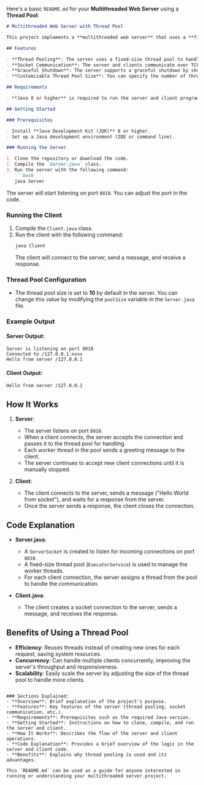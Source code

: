 Here's a basic `README.md` for your **Multithreaded Web Server** using a **Thread Pool**:

```markdown
# Multithreaded Web Server with Thread Pool

This project implements a **multithreaded web server** that uses a **fixed-size thread pool** to handle multiple client connections concurrently. The server listens on a specified port and handles client requests using threads from the thread pool to improve efficiency and scalability.

## Features

- **Thread Pooling**: The server uses a fixed-size thread pool to handle incoming client requests, allowing multiple clients to be served concurrently without creating a new thread for each connection.
- **Socket Communication**: The server and clients communicate over TCP sockets.
- **Graceful Shutdown**: The server supports a graceful shutdown by shutting down the thread pool once the server stops accepting new connections.
- **Customizable Thread Pool Size**: You can specify the number of threads in the pool to control concurrency based on the expected traffic.

## Requirements

- **Java 8 or higher** is required to run the server and client programs.

## Getting Started

### Prerequisites

- Install **Java Development Kit (JDK)** 8 or higher.
- Set up a Java development environment (IDE or command line).

### Running the Server

1. Clone the repository or download the code.
2. Compile the `Server.java` class.
3. Run the server with the following command:
   ```bash
   java Server
   ```
   The server will start listening on port `8010`. You can adjust the port in the code.

### Running the Client

1. Compile the `Client.java` class.
2. Run the client with the following command:
   ```bash
   java Client
   ```
   The client will connect to the server, send a message, and receive a response.

### Thread Pool Configuration

- The thread pool size is set to **10** by default in the server. You can change this value by modifying the `poolSize` variable in the `Server.java` file.
  
### Example Output

#### Server Output:
```
Server is listening on port 8010
Connected to /127.0.0.1:xxxx
Hello from server /127.0.0.1
```

#### Client Output:
```
Hello from server /127.0.0.1
```

## How It Works

1. **Server**:
   - The server listens on port `8010`.
   - When a client connects, the server accepts the connection and passes it to the thread pool for handling.
   - Each worker thread in the pool sends a greeting message to the client.
   - The server continues to accept new client connections until it is manually stopped.

2. **Client**:
   - The client connects to the server, sends a message ("Hello World from socket"), and waits for a response from the server.
   - Once the server sends a response, the client closes the connection.

## Code Explanation

- **Server.java**:
   - A `ServerSocket` is created to listen for incoming connections on port `8010`.
   - A fixed-size thread pool (`ExecutorService`) is used to manage the worker threads.
   - For each client connection, the server assigns a thread from the pool to handle the communication.

- **Client.java**:
   - The client creates a socket connection to the server, sends a message, and receives the response.

## Benefits of Using a Thread Pool

- **Efficiency**: Reuses threads instead of creating new ones for each request, saving system resources.
- **Concurrency**: Can handle multiple clients concurrently, improving the server's throughput and responsiveness.
- **Scalability**: Easily scale the server by adjusting the size of the thread pool to handle more clients.


```

### Sections Explained:
- **Overview**: Brief explanation of the project's purpose.
- **Features**: Key features of the server (thread pooling, socket communication, etc.).
- **Requirements**: Prerequisites such as the required Java version.
- **Getting Started**: Instructions on how to clone, compile, and run the server and client.
- **How It Works**: Describes the flow of the server and client operations.
- **Code Explanation**: Provides a brief overview of the logic in the server and client code.
- **Benefits**: Explains why thread pooling is used and its advantages.

This `README.md` can be used as a guide for anyone interested in running or understanding your multithreaded server project.
